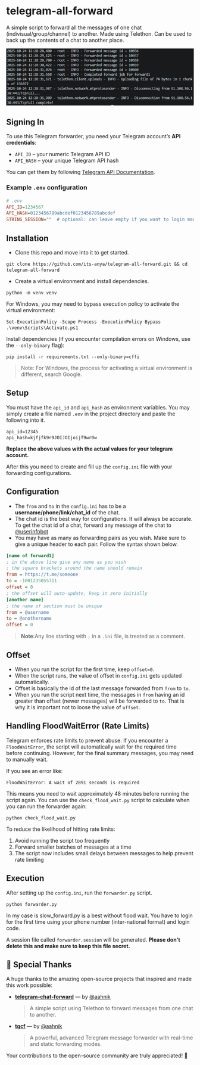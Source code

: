 # telegram-all-forward

A simple script to forward all the messages of one chat (indivisual/group/channel) to another. Made using Telethon. Can be used to back up the contents of a chat to another place.

<p align="center">
  <img src="https://raw.githubusercontent.com/its-anya/telegram-all-forward/refs/heads/main/img/image.png" alt="showing forwarding terminal log" />
</p>



## Signing In

To use this Telegram forwarder, you need your Telegram account’s **API credentials**:

- `API_ID` – your numeric Telegram API ID  
- `API_HASH` – your unique Telegram API hash  

You can get them by following [Telegram API Documentation](https://my.telegram.org/apps).  

### Example `.env` configuration

```ini
# .env
API_ID=1234567
API_HASH=0123456789abcdef0123456789abcdef
STRING_SESSION=""  # optional: can leave empty if you want to login manually
```

## Installation

- Clone this repo and move into it to get started.

```shell
git clone https://github.com/its-anya/telegram-all-forward.git && cd telegram-all-forward
```

- Create a virtual environment and install dependencies.

```shell
python -m venv venv
```

For Windows, you may need to bypass execution policy to activate the virtual environment:

```shell
Set-ExecutionPolicy -Scope Process -ExecutionPolicy Bypass
.\venv\Scripts\Activate.ps1
```

Install dependencies (if you encounter compilation errors on Windows, use the `--only-binary` flag):

```shell
pip install -r requirements.txt --only-binary=cffi
```

> Note: For Windows, the process for activating a virtual environment is different, search Google.

## Setup

You must have the `api_id` and `api_hash` as environment variables.
You may simply create a file named `.env` in the project directory and paste the following into it.

```shell
api_id=12345
api_hash=kjfjfk9r9JOIJOIjoijf9wr0w
```

**Replace the above values with the actual values for your telegram account.**

After this you need to create and fill up the `config.ini` file with your forwarding configurations.

## Configuration

- The `from` and `to` in the `config.ini` has to be a **username/phone/link/chat_id** of the chat.
- The chat id is the best way for configurations. It will always be accurate. To get the chat id of a chat, forward any message of the chat to [@userinfobot](https://telegram.me/userinfobot)
- You may have as many as forwarding pairs as you wish. Make sure to give a unique header to each pair. Follow the syntax shown below.

```ini
[name of forward1]
; in the above line give any name as you wish
; the square brackets around the name should remain
from = https://t.me/someone
to = -1001235055711
offset = 0
; the offset will auto-update, keep it zero initially
[another name]
; the name of section must be unique
from = @username
to = @anothername
offset = 0
```

> **Note**:Any line starting with `;` in a `.ini` file, is treated as a comment.

## Offset

- When you run the script for the first time, keep `offset=0`.
- When the script runs, the value of offset in `config.ini` gets updated automatically.
- Offset is basically the id of the last message forwarded from `from` to `to`.
- When you run the script next time, the messages in `from` having an id greater than offset (newer messages) will be forwarded to  `to`. That is why it is important not to loose the value of `offset`.

## Handling FloodWaitError (Rate Limits)

Telegram enforces rate limits to prevent abuse. If you encounter a `FloodWaitError`, the script will automatically wait for the required time before continuing. However, for the final summary messages, you may need to manually wait.

If you see an error like:
```
FloodWaitError: A wait of 2891 seconds is required
```

This means you need to wait approximately 48 minutes before running the script again. You can use the `check_flood_wait.py` script to calculate when you can run the forwarder again:

```shell
python check_flood_wait.py
```

To reduce the likelihood of hitting rate limits:
1. Avoid running the script too frequently
2. Forward smaller batches of messages at a time
3. The script now includes small delays between messages to help prevent rate limiting

## Execution

After setting up the `config.ini`, run the `forwarder.py` script.

```shell
python forwarder.py
```
In my case is slow_forward.py is a best without flood wait.
You have to login for the first time using your phone number (inter-national format) and login code.

A session file called `forwarder.session` will be generated. 
**Please don't delete this and make sure to keep this file secret.**

## 💖 Special Thanks

A huge thanks to the amazing open-source projects that inspired and made this work possible:

- [**telegram-chat-forward**](https://github.com/aahnik/telegram-chat-forward) — by [@aahnik](https://github.com/aahnik)  
  > A simple script using Telethon to forward messages from one chat to another.

- [**tgcf**](https://github.com/aahnik/tgcf) — by [@aahnik](https://github.com/aahnik)  
  > A powerful, advanced Telegram message forwarder with real-time and static forwarding modes.

Your contributions to the open-source community are truly appreciated! 🙏

